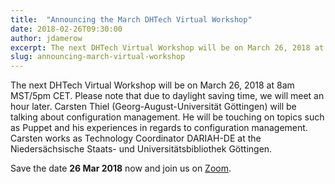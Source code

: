 ```yaml
---
title:  "Announcing the March DHTech Virtual Workshop"
date: 2018-02-26T09:30:00
author: jdamerow
excerpt: The next DHTech Virtual Workshop will be on March 26, 2018 at 8am MST/5pm CET. Carsten Thiel (Georg-August-Universität Göttingen) will be talking about configuration management.
slug: announcing-march-virtual-workshop
---
```


The next DHTech Virtual Workshop will be on March 26, 2018 at 8am MST/5pm CET. Please note that due to daylight saving time, we will meet an hour later. Carsten Thiel (Georg-August-Universität Göttingen) will be talking about configuration management. He will be touching on topics such as Puppet and his experiences in regards to configuration management. Carsten works as Technology Coordinator DARIAH-DE at the Niedersächsische Staats- und Universitätsbibliothek Göttingen.

Save the date **26 Mar 2018** now and join us on [Zoom](https://zoom.us/j/755179791).
